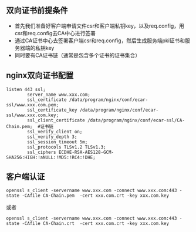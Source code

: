 ## 双向证书前提条件
- 首先我们准备好客户端申请文件csr和客户端私钥key，以及req.config，用csr和req.config去CA中心进行签署
- 通过CA证书中心去签署客户端csr和req.config，然后生成服务端pki证书和服务器端的私钥key
- 同时要有CA证书链（通常是包含多个证书的证书集合）

## nginx双向证书配置
```
listen 443 ssl;
        server_name www.xxx.com;
        ssl_certificate /data/program/nginx/conf/ecar-ssl/www.xxx.com.pem;
        ssl_certificate_key /data/program/nginx/conf/ecar-ssl/www.xxx.com.key;    
        ssl_client_certificate /data/program/nginx/conf/ecar-ssl/CA-Chain.pem;  #证书链
        ssl_verify_client on;
        ssl_verify_depth 3;
        ssl_session_timeout 5m;
        ssl_protocols TLSv1.2 TLSv1.3;
        ssl_ciphers ECDHE-RSA-AES128-GCM-SHA256:HIGH:!aNULL:!MD5:!RC4:!DHE; 
```
## 客户端认证
```
openssl s_client -servername www.xxx.com -connect www.xxx.com:443 -state -CAfile CA-Chain.pem  -cert xxx.com.crt -key xxx.com.key
```
或者
```
openssl s_client -servername www.xxx.com -connect www.xxx.com:443 -state -CAfile CA-Chain.crt  -cert xxx.com.crt -key xxx.com.key
```
